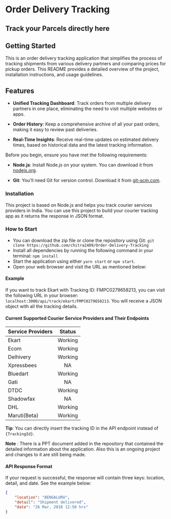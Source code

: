 # Order Delivery Tracking

## Track your Parcels directly here

## Getting Started

This is an order delivery tracking application that simplifies the process of tracking shipments from various delivery partners and comparing prices for pickup orders. This README provides a detailed overview of the project, installation instructions, and usage guidelines.

## Features

- **Unified Tracking Dashboard**: Track orders from multiple delivery partners in one place, eliminating the need to visit multiple websites or apps.

- **Order History**: Keep a comprehensive archive of all your past orders, making it easy to review past deliveries.

- **Real-Time Insights**: Receive real-time updates on estimated delivery times, based on historical data and the latest tracking information.

Before you begin, ensure you have met the following requirements:

- **Node.js**: Install Node.js on your system. You can download it from [nodejs.org](https://nodejs.org/).

- **Git**: You'll need Git for version control. Download it from [git-scm.com](https://git-scm.com/).

### Installation

This project is based on Node.js and helps you track courier services providers in India. You can use this project to build your courier tracking app as it returns the response in JSON format.

### How to Start

- You can download the zip file or clone the repository using Git: `git clone https://github.com/chitra2409/Order-Delivery-Tracking`
- Install all dependencies by running the following command in your terminal: `npm install`
- Start the application using either `yarn start` or `npm start`.
- Open your web browser and visit the URL as mentioned below:

#### Example

If you want to track Ekart with Tracking ID: FMPC0279658213, you can visit the following URL in your browser: `localhost:3000/api/track/ekart/FMPC0279658213`. You will receive a JSON object with all the tracking details.

#### Current Supported Courier Service Providers and Their Endpoints

| Service Providers | Status  |
| :---------------- | :-----: |
| Ekart             | Working |
| Ecom              | Working |
| Delhivery         | Working |
| Xpressbees        |   NA    |
| Bluedart          | Working |
| Gati              |   NA    |
| DTDC              | Working |
| Shadowfax         |   NA    |
| DHL               | Working |
| Maruti(Beta)      | Working |

**Tip**: You can directly insert the tracking ID in the API endpoint instead of `{TrackingId}`.

**Note** : There is a PPT document added in the repository that contained the detailed information about the application. Also this is an ongoing project and changes to it are still being made.

#### API Response Format

If your request is successful, the response will contain three keys: location, detail, and date. See the example below:

```json
{
    "location": "BENGALURU",
    "detail": "Shipment delivered",
    "date": "26 Mar, 2018 12:50 hrs"
}


